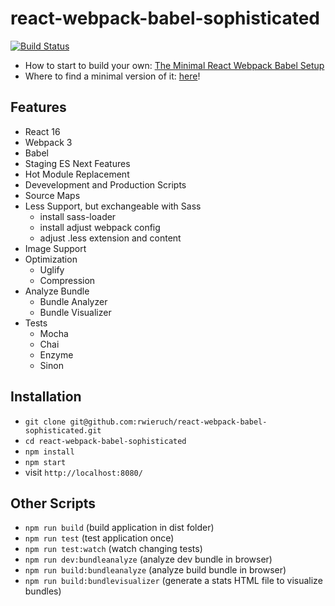 # react-webpack-babel-sophisticated

[![Build Status](https://travis-ci.org/rwieruch/react-webpack-babel-sophisticated.svg?branch=master)](https://travis-ci.org/rwieruch/react-webpack-babel-sophisticated)

* How to start to build your own: [The Minimal React Webpack Babel Setup](https://www.robinwieruch.de/minimal-react-webpack-babel-setup/)
* Where to find a minimal version of it: [here](https://github.com/rwieruch/minimal-react-webpack-babel-setup)!

## Features

* React 16
* Webpack 3
* Babel
* Staging ES Next Features
* Hot Module Replacement
* Devevelopment and Production Scripts
* Source Maps
* Less Support, but exchangeable with Sass
  * install sass-loader
  * install adjust webpack config
  * adjust .less extension and content
* Image Support
* Optimization
  * Uglify
  * Compression
* Analyze Bundle
  * Bundle Analyzer
  * Bundle Visualizer
* Tests
  * Mocha
  * Chai
  * Enzyme
  * Sinon

## Installation

* `git clone git@github.com:rwieruch/react-webpack-babel-sophisticated.git`
* `cd react-webpack-babel-sophisticated`
* `npm install`
* `npm start`
* visit `http://localhost:8080/`

## Other Scripts

* `npm run build` (build application in dist folder)
* `npm run test` (test application once)
* `npm run test:watch` (watch changing tests)
* `npm run dev:bundleanalyze` (analyze dev bundle in browser)
* `npm run build:bundleanalyze` (analyze build bundle in browser)
* `npm run build:bundlevisualizer` (generate a stats HTML file to visualize bundles)

